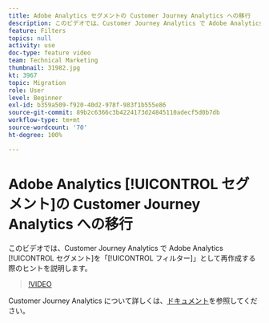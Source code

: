 ```yaml
---
title: Adobe Analytics セグメントの Customer Journey Analytics への移行
description: このビデオでは、Customer Journey Analytics で Adobe Analytics セグメントを「フィルター」として再作成する際のヒントを説明します。
feature: Filters
topics: null
activity: use
doc-type: feature video
team: Technical Marketing
thumbnail: 31982.jpg
kt: 3967
topic: Migration
role: User
level: Beginner
exl-id: b359a509-f920-40d2-978f-983f1b555e86
source-git-commit: 89b2c6366c3b4224173d24845110adecf5d0b7db
workflow-type: tm+mt
source-wordcount: '70'
ht-degree: 100%

---
```


# Adobe Analytics [!UICONTROL セグメント]の Customer Journey Analytics への移行

このビデオでは、Customer Journey Analytics で Adobe Analytics [!UICONTROL セグメント]を「[!UICONTROL フィルター]」として再作成する際のヒントを説明します。

>[!VIDEO](https://video.tv.adobe.com/v/31982/?quality=12&learn=on)

Customer Journey Analytics について詳しくは、[ドキュメント](https://experienceleague.adobe.com/docs/analytics-platform/using/cja-landing.html?lang=ja)を参照してください。
